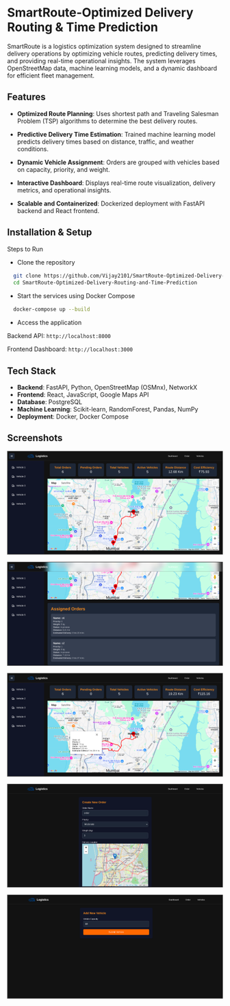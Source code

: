 
# SmartRoute-Optimized Delivery Routing & Time Prediction



SmartRoute is a logistics optimization system designed to streamline delivery operations by optimizing vehicle routes, predicting delivery times, and providing real-time operational insights. The system leverages OpenStreetMap data, machine learning models, and a dynamic dashboard for efficient fleet management.


## Features

- **Optimized Route Planning**: Uses shortest path and Traveling Salesman Problem (TSP) algorithms to determine the best delivery routes.

- **Predictive Delivery Time Estimation**: Trained machine learning model predicts delivery times based on distance, traffic, and weather conditions.

- **Dynamic Vehicle Assignment**: Orders are grouped with vehicles based on capacity, priority, and weight.

- **Interactive Dashboard**: Displays real-time route visualization, delivery metrics, and operational insights.

- **Scalable and Containerized**: Dockerized deployment with FastAPI backend and React frontend.


## Installation & Setup

Steps to Run

- Clone the repository
```bash
  git clone https://github.com/Vijay2101/SmartRoute-Optimized-Delivery-Routing-and-Time-Prediction.git
  cd SmartRoute-Optimized-Delivery-Routing-and-Time-Prediction
```

- Start the services using Docker Compose
```bash
  docker-compose up --build
```
- Access the application
  
Backend API: ``` http://localhost:8000 ```

Frontend Dashboard: ``` http://localhost:3000 ```
    
## Tech Stack

- **Backend**: FastAPI, Python, OpenStreetMap (OSMnx), NetworkX
- **Frontend**: React, JavaScript, Google Maps API
- **Database**: PostgreSQL
- **Machine Learning**: Scikit-learn, RandomForest, Pandas, NumPy
- **Deployment**: Docker, Docker Compose


## Screenshots

![App Screenshot](https://github.com/Vijay2101/SmartRoute-Optimized-Delivery-Routing-and-Time-Prediction/blob/main/images/Screenshot%20from%202025-01-28%2011-25-18.png?raw=true)

![App Screenshot](https://github.com/Vijay2101/SmartRoute-Optimized-Delivery-Routing-and-Time-Prediction/blob/main/images/Screenshot%20from%202025-01-28%2011-25-44.png?raw=true)

![App Screenshot](https://github.com/Vijay2101/SmartRoute-Optimized-Delivery-Routing-and-Time-Prediction/blob/main/images/Screenshot%20from%202025-01-28%2011-26-06.png?raw=true)

![App Screenshot](https://github.com/Vijay2101/SmartRoute-Optimized-Delivery-Routing-and-Time-Prediction/blob/main/images/Screenshot%20from%202025-01-28%2011-26-35.png?raw=true)

![App Screenshot](https://github.com/Vijay2101/SmartRoute-Optimized-Delivery-Routing-and-Time-Prediction/blob/main/images/Screenshot%20from%202025-01-28%2011-26-43.png?raw=true)

